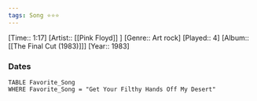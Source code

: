 ```yaml
---
tags: Song ⭐⭐⭐ 
---
```

[Time:: 1:17]
[Artist:: [[Pink Floyd]] ]
[Genre:: Art rock]
[Played:: 4]
[Album:: [[The Final Cut (1983)]]]
[Year:: 1983]
### Dates
````dataview
TABLE Favorite_Song
WHERE Favorite_Song = "Get Your Filthy Hands Off My Desert"
````